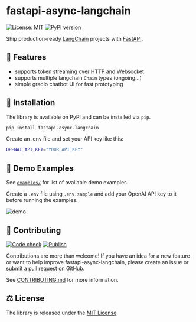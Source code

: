 # fastapi-async-langchain

[![License: MIT](https://img.shields.io/badge/License-MIT-yellow.svg)](https://github.com/ajndkr/fastapi-async-langchain/blob/main/LICENSE)
[![PyPI version](https://badge.fury.io/py/fastapi-async-langchain.svg)](https://pypi.org/project/fastapi-async-langchain/)

Ship production-ready [LangChain](https://github.com/hwchase17/langchain) projects with [FastAPI](https://github.com/tiangolo/fastapi).

## :rocket: Features

- supports token streaming over HTTP and Websocket
- supports multiple langchain `Chain` types (ongoing...)
- simple gradio chatbot UI for fast prototyping

## 💾 Installation

The library is available on PyPI and can be installed via `pip`.

```bash
pip install fastapi-async-langchain
```

Create an .env file and set your API key like this:

```bash
OPENAI_API_KEY="YOUR_API_KEY"
```

## 🎯 Demo Examples

See [`examples/`](examples/README.md) for list of available demo examples.

Create a `.env` file using `.env.sample` and add your OpenAI API key to it
before running the examples.

![demo](assets/demo.gif)

## 🤝 Contributing

[![Code check](https://github.com/ajndkr/fastapi-async-langchain/actions/workflows/code-check.yaml/badge.svg)](https://github.com/ajndkr/fastapi-async-langchain/actions/workflows/code-check.yaml)
[![Publish](https://github.com/ajndkr/fastapi-async-langchain/actions/workflows/publish.yaml/badge.svg)](https://github.com/ajndkr/fastapi-async-langchain/actions/workflows/publish.yaml)

Contributions are more than welcome! If you have an idea for a new feature or want to help improve fastapi-async-langchain, please create an issue or submit a pull request
on [GitHub](https://github.com/ajndkr/fastapi-async-langchain).

See [CONTRIBUTING.md](./CONTRIBUTING.md) for more information.

## ⚖️ License

The library is released under the [MIT License](https://github.com/ajndkr/fastapi-async-langchain/blob/main/LICENSE).
